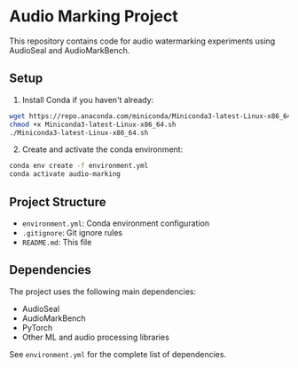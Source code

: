 # Audio Marking Project

This repository contains code for audio watermarking experiments using AudioSeal and AudioMarkBench.

## Setup

1. Install Conda if you haven't already:
```bash
wget https://repo.anaconda.com/miniconda/Miniconda3-latest-Linux-x86_64.sh
chmod +x Miniconda3-latest-Linux-x86_64.sh
./Miniconda3-latest-Linux-x86_64.sh
```

2. Create and activate the conda environment:
```bash
conda env create -f environment.yml
conda activate audio-marking
```

## Project Structure

- `environment.yml`: Conda environment configuration
- `.gitignore`: Git ignore rules
- `README.md`: This file

## Dependencies

The project uses the following main dependencies:
- AudioSeal
- AudioMarkBench
- PyTorch
- Other ML and audio processing libraries

See `environment.yml` for the complete list of dependencies.
